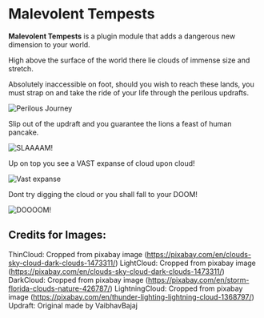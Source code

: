 # Malevolent Tempests

**Malevolent Tempests** is a plugin module that adds a dangerous new dimension to your world.

High above the surface of the world there lie clouds of immense size and stretch.

Absolutely inaccessible on foot, should you wish to reach these lands, you must strap on and take the ride of your life through the perilous updrafts.

![Perilous Journey](https://puu.sh/to2cw/e320b91eff.png)

Slip out of the updraft and you guarantee the lions a feast of human pancake.

![SLAAAAM!](https://puu.sh/to2eZ/74020c8534.png)

Up on top you see a VAST expanse of cloud upon cloud!

![Vast expanse](https://puu.sh/to8RP/0869710dff.png)

Dont try digging the cloud or you shall fall to your DOOM!

![DOOOOM!](https://puu.sh/to2nZ/6e70779553.png)


## Credits for Images:

ThinCloud: Cropped from pixabay image (https://pixabay.com/en/clouds-sky-cloud-dark-clouds-1473311/)
LightCloud: Cropped from pixabay image (https://pixabay.com/en/clouds-sky-cloud-dark-clouds-1473311/)
DarkCloud: Cropped from pixabay image (https://pixabay.com/en/storm-florida-clouds-nature-426787/)
LightningCloud: Cropped from pixabay image (https://pixabay.com/en/thunder-lighting-lightning-cloud-1368797/)
Updraft: Original made by VaibhavBajaj
